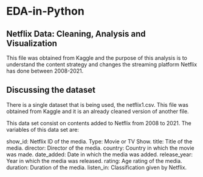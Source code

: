# EDA-in-Python

## Netflix Data: Cleaning, Analysis and Visualization
This file was obtained from Kaggle and the purpose of this analysis is to understand the content strategy and changes the streaming platform Netflix has done between 2008-2021.
## Discussing the dataset
There is a single dataset that is being used, the netflix1.csv. This file was obtained from Kaggle and it is an already cleaned version of another file.

This data set consist on contents added to Netflix from 2008 to 2021. The variables of this data set are:

show_id: Netflix ID of the media.
Type: Movie or TV Show.
title: Title of the media.
director: Director of the media.
country: Country in which the movie was made.
date_added: Date in which the media was added.
release_year: Year in which the media was released.
rating: Age rating of the media.
duration: Duration of the media.
listen_in: Classification given by Netflix.
